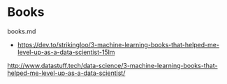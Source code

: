 # Books

books.md

*   https://dev.to/strikingloo/3-machine-learning-books-that-helped-me-level-up-as-a-data-scientist-15lm

http://www.datastuff.tech/data-science/3-machine-learning-books-that-helped-me-level-up-as-a-data-scientist/
